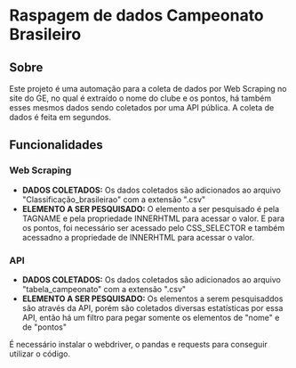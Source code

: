 # Raspagem de dados Campeonato Brasileiro

## Sobre
Este projeto é uma automação para a coleta de dados por Web Scraping no site do GE, no qual é extraído o nome do clube e os pontos, há também esses mesmos dados sendo coletados por uma API pública. A coleta de dados é feita em segundos.

## Funcionalidades
### Web Scraping
- **DADOS COLETADOS:** Os dados coletados são adicionados ao arquivo "Classificação_brasileirao" com a extensão ".csv"
- **ELEMENTO A SER PESQUISADO:** O elemento a ser pesquisado é pela TAGNAME e pela propriedade INNERHTML para acessar o valor. E para os pontos, foi necessário ser acessado pelo CSS_SELECTOR e também acessadno a propriedade de INNERHTML para acessar o valor.
### API
- **DADOS COLETADOS:** Os dados coletados são adicionados ao arquivo "tabela_campeonato" com a extensão ".csv"
- **ELEMENTO A SER PESQUISADO:** Os elementos a serem pesquisaddos são através da API, porém são coletados diversas estatísticas por essa API, então há um filtro para pegar somente os elementos de "nome" e de "pontos"



É necessário instalar o webdriver, o pandas e requests para conseguir utilizar o código.
